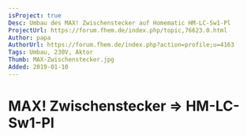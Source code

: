 ```yaml
---
isProject: true
Desc: Umbau des MAX! Zwischenstecker auf Homematic HM-LC-Sw1-Pl
ProjectUrl: https://forum.fhem.de/index.php/topic,76623.0.html
Author: papa
AuthorUrl: https://forum.fhem.de/index.php?action=profile;u=4163
Tags: Umbau, 230V, Aktor
Thumb: MAX-Zwischenstecker.jpg
Added: 2019-01-10
---
```


# MAX! Zwischenstecker => HM-LC-Sw1-Pl

